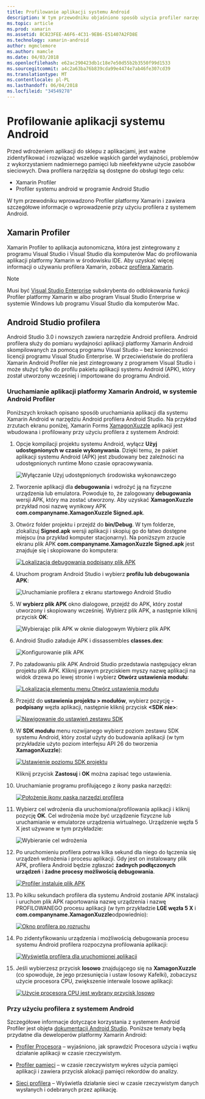 ```yaml
---
title: Profilowanie aplikacji systemu Android
description: W tym przewodniku objaśniono sposób użycia profiler narzędzi do sprawdzania wydajności i użycie pamięci przez aplikację systemu Android.
ms.topic: article
ms.prod: xamarin
ms.assetid: 8C823FEE-A6F6-4C31-9EB6-E51407A2FD8E
ms.technology: xamarin-android
author: mgmclemore
ms.author: mamcle
ms.date: 04/03/2018
ms.openlocfilehash: e62ac290423db1c18e7e50d55b2b3550f99d1533
ms.sourcegitcommit: a4c2a63ba76b839cda99e4474e7ab46fe307cd39
ms.translationtype: MT
ms.contentlocale: pl-PL
ms.lasthandoff: 06/04/2018
ms.locfileid: "34549278"
---
```

# <a name="profiling-android-apps"></a>Profilowanie aplikacji systemu Android

Przed wdrożeniem aplikacji do sklepu z aplikacjami, jest ważne zidentyfikować i rozwiązać wszelkie wąskich gardeł wydajności, problemów z wykorzystaniem nadmiernego pamięci lub nieefektywne użycie zasobów sieciowych. Dwa profilera narzędzia są dostępne do obsługi tego celu:

-  Xamarin Profiler 
-  Profiler systemu android w programie Android Studio

W tym przewodniku wprowadzono Profiler platformy Xamarin i zawiera szczegółowe informacje o wprowadzenie przy użyciu profilera z systemem Android.

 
## <a name="xamarin-profiler"></a>Xamarin Profiler

Xamarin Profiler to aplikacja autonomiczna, która jest zintegrowany z programu Visual Studio i Visual Studio dla komputerów Mac do profilowania aplikacji platformy Xamarin w środowisku IDE. Aby uzyskać więcej informacji o używaniu profilera Xamarin, zobacz [profilera Xamarin](~/tools/profiler/index.md).

> [!NOTE]
> Musi być [Visual Studio Enterprise](https://www.visualstudio.com/vs/compare/) subskrybenta do odblokowania funkcji Profiler platformy Xamarin w albo program Visual Studio Enterprise w systemie Windows lub programu Visual Studio dla komputerów Mac.
 
## <a name="android-studio-profiler"></a>Android Studio profilera

Android Studio 3.0 i nowszych zawiera narzędzie Android profilera. Android profilera służy do pomiaru wydajności aplikacji platformy Xamarin Android skompilowanych za pomocą programu Visual Studio &ndash; bez konieczności licencji programu Visual Studio Enterprise. W przeciwieństwie do profilera Xamarin Android Profiler nie jest zintegrowany z programem Visual Studio i może służyć tylko do profilu pakietu aplikacji systemu Android (APK), który został utworzony wcześniej i importowane do programu Android.

### <a name="launching-a-xamarin-android-app-in-android-profiler"></a>Uruchamianie aplikacji platformy Xamarin Android, w systemie Android Profiler

Poniższych krokach opisano sposób uruchamiania aplikacji dla systemu Xamarin Android w narzędziu Android profilera Android Studio. Na przykład zrzutach ekranu poniżej, Xamarin Forms [XamagonXuzzle](https://developer.xamarin.com/samples/mobile/LivePlayer/XamagonXuzzleLP/) aplikacji jest wbudowana i profilowany przy użyciu profilera z systemem Android:

1.  Opcje kompilacji projektu systemu Android, wyłącz **Użyj udostępnionych w czasie wykonywania**. Dzięki temu, że pakiet aplikacji systemu Android (APK) jest zbudowany bez zależności na udostępnionych runtime Mono czasie opracowywania.

    ![Wyłączanie Użyj udostępnionych środowiska wykonawczego](profiling-images/vswin/01-turn-off-shared-runtime.png)

2.  Tworzenie aplikacji dla **debugowania** i wdrożyć ją na fizyczne urządzenia lub emulatora. Powoduje to, że zalogowany **debugowania** wersji APK, który ma zostać utworzony.
    Aby uzyskać **XamagonXuzzle** przykład nosi nazwę wynikowy APK **com.companyname.XamagonXuzzle Signed.apk**.

3.  Otwórz folder projektu i przejdź do **bin/Debug**. W tym folderze, zlokalizuj **Signed.apk** wersji aplikacji i skopiuj go do łatwo dostępne miejscu (na przykład komputer stacjonarny). Na poniższym zrzucie ekranu plik APK **com.companyname.XamagonXuzzle Signed.apk** jest znajduje się i skopiowane do komputera:

    [![Lokalizacja debugowania podpisany plik APK](profiling-images/vswin/02-locating-the-debug-apk-sml.png)](profiling-images/vswin/02-locating-the-debug-apk.png#lightbox)

4.  Uruchom program Android Studio i wybierz **profilu lub debugowania APK**:

    ![Uruchamianie profilera z ekranu startowego Android Studio](profiling-images/vswin/03-android-studio.png)

5.  W **wybierz plik APK** okno dialogowe, przejdź do APK, który został utworzony i skopiowany wcześniej. Wybierz plik APK, a następnie kliknij przycisk **OK**: 
    
    ![Wybierając plik APK w oknie dialogowym Wybierz plik APK](profiling-images/vswin/04-select-apk-dialog.png)

6.  Android Studio załaduje APK i dissassembles **classes.dex**:

    ![Konfigurowanie plik APK](profiling-images/vswin/05-setting-up-the-apk.png)

7.  Po załadowaniu plik APK Android Studio przedstawia następujący ekran projektu plik APK. Kliknij prawym przyciskiem myszy nazwę aplikacji na widok drzewa po lewej stronie i wybierz **Otwórz ustawienia modułu**:

    [![Lokalizacja elementu menu Otwórz ustawienia modułu](profiling-images/vswin/06-open-module-settings-sml.png)](profiling-images/vswin/06-open-module-settings.png#lightbox)

8.  Przejdź do **ustawienia projektu > modułów**, wybierz pozycję **-podpisany** węzła aplikacji, następnie kliknij przycisk  **&lt;SDK nie&gt;**:

    [![Nawigowanie do ustawień zestawu SDK](profiling-images/vswin/07-project-settings-modules-sml.png)](profiling-images/vswin/07-project-settings-modules.png#lightbox)

9.  W **SDK modułu** menu rozwijanego wybierz poziom zestawu SDK systemu Android, który został użyty do budowania aplikacji (w tym przykładzie użyto poziom interfejsu API 26 do tworzenia **XamagonXuzzle**):

    [![Ustawienie poziomu SDK projektu](profiling-images/vswin/08-project-sdk-level-sml.png)](profiling-images/vswin/08-project-sdk-level.png#lightbox)

    Kliknij przycisk **Zastosuj** i **OK** można zapisać tego ustawienia.

10. Uruchamianie programu profilującego z ikony paska narzędzi:

    [![Położenie ikony paska narzędzi profilera](profiling-images/vswin/09-launch-profiler-sml.png)](profiling-images/vswin/09-launch-profiler.png#lightbox)

11. Wybierz cel wdrożenia dla uruchomiona/profilowania aplikacji i kliknij pozycję **OK**. Cel wdrożenia może być urządzenie fizyczne lub uruchamianie w emulatorze urządzenia wirtualnego. Urządzenie węzła 5 X jest używane w tym przykładzie:

    ![Wybieranie cel wdrożenia](profiling-images/vswin/10-select-deployment-target.png)

12. Po uruchomieniu profilera potrwa kilka sekund dla niego do łączenia się urządzeń wdrożenia i procesu aplikacji. Gdy jest on instalowany plik APK, profilera Android będzie zgłaszać **żadnych podłączonych urządzeń** i **żadne procesy możliwością debugowania**.

    [![Profiler instaluje plik APK](profiling-images/vswin/11-no-connected-devices-sml.png)](profiling-images/vswin/11-no-connected-devices.png#lightbox)

13. Po kilku sekundach profilera dla systemu Android zostanie APK instalacji i uruchom plik APK raportowania nazwę urządzenia i nazwę PROFILOWANEGO procesu aplikacji (w tym przykładzie **LGE węzła 5 X** i  **com.companyname.XamagonXuzzle**odpowiednio):

    [![Okno profilera po rozruchu](profiling-images/vswin/12-profiler-starts-sml.png)](profiling-images/vswin/12-profiler-starts.png#lightbox)

14. Po zidentyfikowaniu urządzenia i możliwością debugowania procesu systemu Android profilera rozpoczyna profilowania aplikacji:

    [![Wyświetla profilera dla uruchomionej aplikacji](profiling-images/vswin/13-profiler-running-sml.png)](profiling-images/vswin/13-profiler-running.png#lightbox)

15. Jeśli wybierzesz przycisk **losowo** znajdującego się na **XamagonXuzzle** (co spowoduje, że jego przesunięcia i ustaw losowy Kafelki), zobaczysz użycie procesora CPU, zwiększenie interwale losowe aplikacji:

    [![Użycie procesora CPU jest wybrany przycisk losowo](profiling-images/vswin/14-tap-randomize-sml.png)](profiling-images/vswin/14-tap-randomize.png#lightbox)


### <a name="using-the-android-profiler"></a>Przy użyciu profilera z systemem Android

Szczegółowe informacje dotyczące korzystania z systemem Android Profiler jest objęta [dokumentacji Android Studio](https://developer.android.com/studio/profile/android-profiler.html).
Poniższe tematy będą przydatne dla deweloperów platformy Xamarin Android:

-   [Profiler Procesora](https://developer.android.com/studio/profile/cpu-profiler.html) &ndash; wyjaśniono, jak sprawdzić Procesora użycia i wątku działanie aplikacji w czasie rzeczywistym.

-   [Profiler pamięci](https://developer.android.com/studio/profile/memory-profiler.html) &ndash; w czasie rzeczywistym wykres użycia pamięci aplikacji i zawiera przycisk alokacji pamięci rekordów do analizy.

-   [Sieci profilera](https://developer.android.com/studio/profile/network-profiler.html) &ndash; Wyświetla działanie sieci w czasie rzeczywistym danych wysłanych i odebranych przez aplikację.
